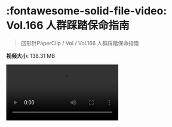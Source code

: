 # :fontawesome-solid-file-video: Vol.166 人群踩踏保命指南

> 回形针PaperClip / Vol / Vol.166 人群踩踏保命指南

**视频大小**: 138.31 MB

<div class="video"><video src="https://file.hsyhx.top/archive/PaperClip/Vol/166.mp4" controls preload>🤔 您的浏览器不支持 video 标签</video></div>